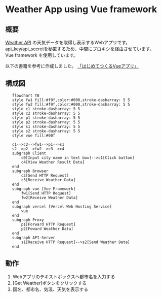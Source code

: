 # Weather App using Vue framework
## 概要
[Weather API](https://www.weatherapi.com/) の天気データを取得し表示するWebアプリです。  
api_key/api_secretを秘匿するため、中間にプロキシを経由させています。  
Vue framework を使用しています。

以下の書籍を参考に作成しました。
[「はじめてつくるVueアプリ」](https://monotein.com/books/vue-book)

## 構成図
```mermaid
   flowchart TB
   style fw1 fill:#f9f,color:#000,stroke-dasharray: 5 5
   style fw2 fill:#f9f,color:#000,stroke-dasharray: 5 5
   style c1 stroke-dasharray: 5 5
   style c2 stroke-dasharray: 5 5
   style p1 stroke-dasharray: 5 5
   style p2 stroke-dasharray: 5 5
   style s1 stroke-dasharray: 5 5
   style s2 stroke-dasharray: 5 5
   style vue fill:#00f

   c1-->c2-->fw1-->p1-->s1
   s2-->p2-->fw2-->c3-->c4
   subgraph Client
       c0[Input city name in text box]-->c1[Click button]
       c4[View Weather Result Data]
   end
   subgraph Browser
       c2[Send HTTP Request]
       c3[Receive Weather Data]
   end
   subgraph vue [Vue Framework]
       fw1[Send HTTP Request]
       fw2[Receive Weather Data]
   end
   subgraph vercel [Vercel Web Hosting Service]
       vue
   end
   subgraph Proxy
       p1[Forward HTTP Request]
       p2[Foward Weather Data]
   end
   subgraph API-Server
       s1[Receive HTTP Request]-->s2[Send Weather Data]
   end
```

## 動作
1. Webアプリのテキストボックスへ都市名を入力する
1. [Get Weather]ボタンをクリックする
1. 国名、都市名、気温、天気を表示する
